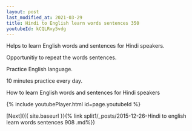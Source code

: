 ```yaml
---
layout: post
last_modified_at: 2021-03-29
title: Hindi to English learn words sentences 350 
youtubeId: kCQLRxy5vdg
---
```

 
 
Helps to learn English words and sentences for Hindi speakers.

Opportunitiy to repeat the words sentences. 

Practice English language. 
 
10 minutes practice every day. 
 
How to learn English words and sentences for Hindi speakers 
 
{% include youtubePlayer.html id=page.youtubeId %}
 
 
[Next]({{ site.baseurl }}{% link  split1/_posts/2015-12-26-Hindi to english learn words sentences 908 .md%})
 
